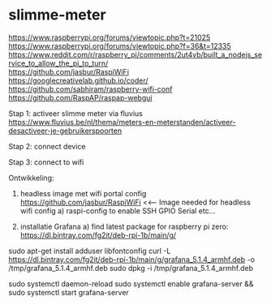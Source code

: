 # slimme-meter
https://www.raspberrypi.org/forums/viewtopic.php?t=21025 </br>
https://www.raspberrypi.org/forums/viewtopic.php?f=36&t=12335 </br>
https://www.reddit.com/r/raspberry_pi/comments/2ut4vb/built_a_nodejs_service_to_allow_the_pi_to_turn/ </br>
https://github.com/jasbur/RaspiWiFi </br>
https://googlecreativelab.github.io/coder/ </br>
https://github.com/sabhiram/raspberry-wifi-conf </br>
https://github.com/RaspAP/raspap-webgui </br>

Stap 1: activeer slimme meter via fluvius
https://www.fluvius.be/nl/thema/meters-en-meterstanden/activeer-desactiveer-je-gebruikerspoorten

Stap 2: connect device

Stap 3: connect to wifi


Ontwikkeling:

1) headless image met wifi portal config
https://github.com/jasbur/RaspiWiFi  <<-- Image needed for headless wifi config
 a) raspi-config to enable SSH GPIO Serial etc...

2) installatie Grafana
a) find latest package for raspberry pi zero: https://dl.bintray.com/fg2it/deb-rpi-1b/main/g/

sudo apt-get install adduser libfontconfig
curl -L https://dl.bintray.com/fg2it/deb-rpi-1b/main/g/grafana_5.1.4_armhf.deb -o /tmp/grafana_5.1.4_armhf.deb
sudo dpkg -i /tmp/grafana_5.1.4_armhf.deb

sudo systemctl daemon-reload
sudo systemctl enable grafana-server && sudo systemctl start grafana-server



